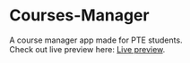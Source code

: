 # Courses-Manager

A course manager app made for PTE students.  
Check out live preview here: [Live preview](https://pte-course-manager.herokuapp.com).
